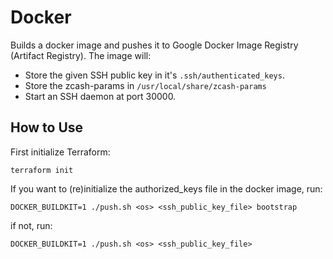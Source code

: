 # Docker

Builds a docker image and pushes it to Google Docker Image Registry (Artifact Registry).
The image will:

- Store the given SSH public key in it's `.ssh/authenticated_keys`.
- Store the zcash-params in `/usr/local/share/zcash-params`
- Start an SSH daemon at port 30000.

## How to Use

First initialize Terraform:

```shell
terraform init
```

If you want to (re)initialize the authorized_keys file in the docker image, run:

```shell
DOCKER_BUILDKIT=1 ./push.sh <os> <ssh_public_key_file> bootstrap
```

if not, run:

```shell
DOCKER_BUILDKIT=1 ./push.sh <os> <ssh_public_key_file>
```
